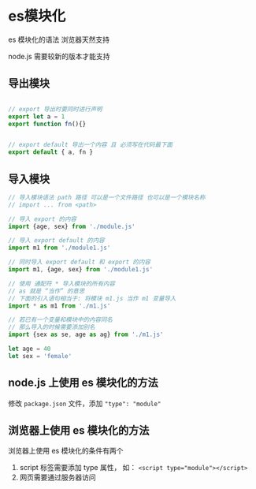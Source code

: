 # es模块化

es 模块化的语法 浏览器天然支持

node.js 需要较新的版本才能支持

## 导出模块

```js

// export 导出时要同时进行声明
export let a = 1
export function fn(){}


// export default 导出一个内容 且 必须写在代码最下面
export default { a, fn }

```

## 导入模块

```js
// 导入模块语法 path 路径 可以是一个文件路径 也可以是一个模块名称
// import ... from <path>

// 导入 export 的内容
import {age, sex} from './module.js'

// 导入 export default 的内容
import m1 from './module1.js'

// 同时导入 export default 和 export 的内容
import m1, {age, sex} from './module1.js'

// 使用 通配符 * 导入模块的所有内容
// as 就是 “当作” 的意思
// 下面的引入语句相当于: 将模块 m1.js 当作 m1 变量导入
import * as m1 from './m1.js'

// 若已有一个变量和模块中的内容同名
// 那么导入的时候需要添加别名
import {sex as se, age as ag} from './m1.js'

let age = 40
let sex = 'female'
```

## node.js 上使用 es 模块化的方法

修改 `package.json` 文件，添加 `"type": "module"`

## 浏览器上使用 es 模块化的方法

浏览器上使用 es 模块化的条件有两个

1. script 标签需要添加 type 属性， 如： `<script type="module"></script>`
2. 网页需要通过服务器访问
